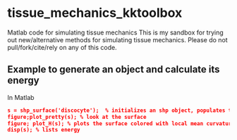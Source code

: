 # tissue_mechanics_kktoolbox
Matlab code for simulating tissue mechanics
This is my sandbox for trying out new/alternative methods for simulating tissue mechanics. Please do not pull/fork/cite/rely on any of this code.

Example to generate an object and calculate its energy
-------------------------------------------------------
In Matlab
```json
s = shp_surface('discocyte');  % initializes an shp object, populates the coefficient vector with discocyte-coefficients and calculates the energy
figure;plot_pretty(s); % look at the surface
figure; plot_H(s); % plots the surface colored with local mean curvature
disp(s); % lists energy
```
